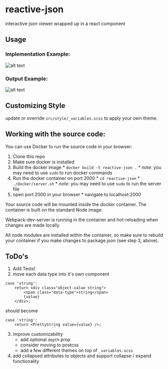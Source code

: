# reactive-json
interactive json viewer wrapped up in a react component

## Usage
### Implementation Example:
![alt text](https://github.com/mac-s-g/reactive-json/blob/master/docs/source-example-v1.png?raw=true "Usage Example")

### Output Example:
![alt text](https://github.com/mac-s-g/reactive-json/blob/master/docs/output-example-v1.png?raw=true "Output Example")

## Customizing Style
update or override `src/style/_variables.scss` to apply your own theme.

## Working with the source code:
You can use Docker to run the source code in your browser:
  1. Clone this repo
  2. Make sure docker is installed
  3. Build the docker image
    * `docker build -t reactive-json .`
    * *note:* you may need to use `sudo` to run docker commands
  4. Run the docker container on port 2000
    * `cd reactive-json`
    * `./docker/server.sh`
    * *note:* you may need to use `sudo` to run the server file
  5. open port 2000 in your browser
    * navigate to localhost:2000
  
Your source code will be mounted inside the docker container.  The container is built on the standard Node image.  

Webpack-dev-server is running in the container and hot-reloading when changes are made locally.

All node modules are installed within the container, so make sure to rebuild your container if you make changes to package.json (see step 3, above).

## ToDo's
1. Add Tests!
2. move each data type into it's own component
```
case 'string':
    return <div class="object-value string">
        <span class="data-type">string</span> 
        {value}
    </div>;
```
should become 
``` 
case 'string':
    return <PrettyString value={value} />;
```

3. improve customizability
    * add optional `depth` prop
    * consider moving to postcss
    * add a few different themes on top of `_variables.scss`
4. add collapsed attributes to objects and support collapse / expand functionality
